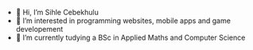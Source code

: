 - 👋 Hi, I’m Sihle Cebekhulu
- 👀 I’m interested in programming websites, mobile apps and game developement 
- 🌱 I’m currently tudying a BSc in Applied Maths and Computer Science

<!---
SihleR/SihleR is a ✨ special ✨ repository because its `README.md` (this file) appears on your GitHub profile.
You can click the Preview link to take a look at your changes.
--->
